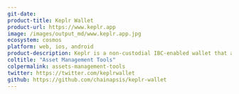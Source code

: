 ```yaml
---
git-date:
product-title: Keplr Wallet
product-url: https://www.keplr.app
image: /images/output_md/www.keplr.app.jpg
ecosystem: cosmos
platform: web, ios, android
product-description: Keplr is a non-custodial IBC-enabled wallet that allow users to interact with Cosmos based blockchains.
coltitle: "Asset Management Tools"
colpermalink: assets-management-tools
twitter: https://twitter.com/keplrwallet
github: https://github.com/chainapsis/keplr-wallet
---
```

